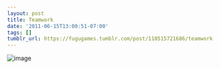 ```yaml
---
layout: post
title: Teamwork
date: '2011-06-15T13:00:51-07:00'
tags: []
tumblr_url: https://fugugames.tumblr.com/post/110515721686/teamwork
---
```

 ![image](http://itshardtofondlepenguins.com/wp-content/uploads/2011/06/wpid-2011-06-13-14.23.45.jpg)
